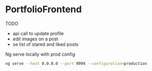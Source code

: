 # PortfolioFrontend

TODO
- api call to update profile
- edit images on a post
- se list of stared and liked posts

Ng serve locally with prod config 
```bash
ng serve --host 0.0.0.0 --port 9999 --configuration=production
```
